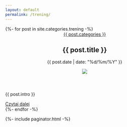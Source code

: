```yaml
---
layout: default
permalink: /trening/
---
```

<div class="posts">
        {%- for post in site.categories.trening -%}
        <article class="post">
                    <header class="post__header">
                        <a class="post__category" href="#">{{ post.categories }}</a>
                        <h2 class="post__title">{{ post.title }}</h2>
                        <p class="post__date">{{ post.date | date: "%d/%m/%Y" }}</p>
                        <div class="post__image-box">
                            <img class="post__image post__image--featured" src="../{{ post.image }}">
                        </div>
                    </header>
                    <p class="post__content">{{ post.intro }}</p>
                    <a class="post__link" href="{{ post.url | relative_url }}">Czytaj dalej</a>
                </article>
        {%- endfor -%}
</div>

{%- include paginator.html -%}